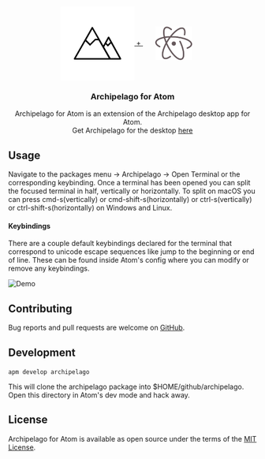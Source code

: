 <p align="center">
  <a href="https://github.com/npezza93/archipelago-atom">
    <img src="https://raw.githubusercontent.com/npezza93/archipelago-atom/master/.github/logo.png" width="150" valign="middle">
    <span color="black">+</span>
    <img src="https://raw.githubusercontent.com/npezza93/archipelago-atom/master/.github/atom.png" width="75" valign="middle" vspace="40" hspace="25">
  </a>

  <h3 align="center">Archipelago for Atom</h3>

  <p align="center">
    Archipelago for Atom is an extension of the Archipelago desktop app for Atom.
    <br>
    Get Archipelago for the desktop <a href="https://github.com/npezza93/archipelago">here</a>
  </p>
</p>

## Usage
Navigate to the packages menu -> Archipelago -> Open Terminal or the corresponding
keybinding. Once a terminal has been opened you can split the focused terminal in half, vertically or horizontally. To split on macOS you can press cmd-s(vertically) or cmd-shift-s(horizontally) or ctrl-s(vertically) or ctrl-shift-s(horizontally) on Windows and Linux.

#### Keybindings
There are a couple default keybindings declared for the terminal that correspond to unicode escape sequences like jump to the beginning or end of line.
These can be found inside Atom's config where you can modify or remove any keybindings.  

![Demo](https://raw.githubusercontent.com/npezza93/archipelago-atom/master/.github/demo.gif)

## Contributing
Bug reports and pull requests are welcome on [GitHub](https://github.com/npezza93/archipelago-atom).

## Development
`apm develop archipelago`

This will clone the archipelago package into $HOME/github/archipelago. Open this directory in Atom's dev mode and hack away.

## License

Archipelago for Atom is available as open source under the terms of the [MIT License](http://opensource.org/licenses/MIT).
